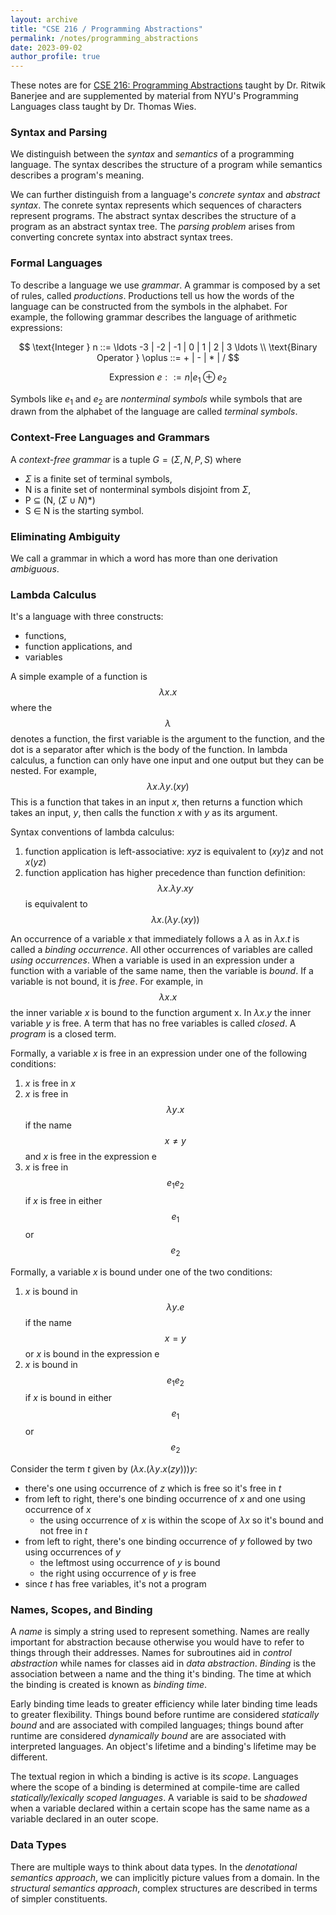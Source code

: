 ```yaml
---
layout: archive
title: "CSE 216 / Programming Abstractions"
permalink: /notes/programming_abstractions
date: 2023-09-02
author_profile: true
---
```


These notes are for [CSE 216: Programming Abstractions](https://sites.google.com/cs.stonybrook.edu/cse216/) taught by Dr. Ritwik Banerjee and are supplemented by material from NYU's Programming Languages class taught by Dr. Thomas Wies.

### Syntax and Parsing

We distinguish between the _syntax_ and _semantics_ of a programming language. The syntax describes the structure of a program while semantics describes a program's meaning. 

We can further distinguish from a language's _concrete syntax_ and _abstract syntax_. The conrete syntax represents which sequences of characters represent programs. The abstract syntax describes the structure of a program as an abstract syntax tree. The _parsing problem_ arises from converting concrete syntax into abstract syntax trees.

### Formal Languages

To describe a language we use _grammar_. A grammar is composed by a set of rules, called _productions_. Productions tell us how the words of the language can be constructed from the symbols in the alphabet. For example, the following grammar describes the language of arithmetic expressions: 

$$
\text{Integer } n ::= \ldots -3 | -2 | -1 | 0 | 1 | 2 | 3 \ldots \\
\text{Binary Operator } \oplus ::= + | - | * | /
$$

$$
\text{Expression } e ::= n | e_1 \oplus e_2
$$

Symbols like $e_1$ and $e_2$ are _nonterminal symbols_ while symbols that are drawn from the alphabet of the language are called _terminal symbols_. 

### Context-Free Languages and Grammars

A _context-free grammar_ is a tuple $G = ({\Sigma}, N, P, S)$ where 

  * ${\Sigma}$ is a finite set of terminal symbols,  
  * N is a finite set of nonterminal symbols disjoint from ${\Sigma}$,
  * P $\subseteq$ (N, (${\Sigma}\cup N$)*)
  * S $\in$ N is the starting symbol.

### Eliminating Ambiguity

We call a grammar in which a word has more than one derivation _ambiguous_.

### Lambda Calculus

It's a language with three constructs:

  * functions, 
  * function applications, and
  * variables

A simple example of a function is $$\lambda x.x$$ where the $$\lambda$$ denotes a function, the first variable is the argument to the function, and the dot is a separator after which is the body of the function. In lambda calculus, a function can only have one input and one output but they can be nested. For example, $$\lambda x.\lambda y.(xy)$$ This is a function that takes in an input $x$, then returns a function which takes an input, $y$, then calls the function $x$ with $y$ as its argument. 

Syntax conventions of lambda calculus:
  1. function application is left-associative: $x y z$ is equivalent to $(x y) z$ and not $x (y z)$
  2. function application has higher precedence than function definition: $$\lambda x. \lambda y.xy$$ is equivalent to $$\lambda x.(\lambda y. (xy))$$

An occurrence of a variable $x$ that immediately follows a $\lambda$ as in $\lambda x.t$ is called a _binding occurrence_. All other occurrences of variables are called _using occurrences_. When a variable is used in an expression under a function with a variable of the same name, then the variable is _bound_. If a variable is not bound, it is _free_. For example, in $$\lambda x.x$$ the inner variable $x$ is bound to the function argument x. In $\lambda x.y$ the inner variable $y$ is free. A term that has no free variables is called _closed_. A _program_ is a closed term.

Formally, a variable $x$ is free in an expression under one of the following conditions:

  1. $x$ is free in $x$
  2. $x$ is free in $$\lambda y.x$$ if the name $$x \neq y$$ and $x$ is free in the expression e
  3. $x$ is free in $$e_1 e_2$$ if $x$ is free in either $$e_1$$ or $$e_2$$

Formally, a variable $x$ is bound under one of the two conditions:

  1. $x$ is bound in $$\lambda y.e$$ if the name $$x = y$$ or $x$ is bound in the expression e
  2. $x$ is bound in $$e_1 e_2$$ if $x$ is bound in either $$e_1$$ or $$e_2$$

Consider the term $t$ given by $(\lambda x.(\lambda y. x(z y)))y$:
  * there's one using occurrence of $z$ which is free so it's free in $t$
  * from left to right, there's one binding occurrence of $x$ and one using occurrence of $x$
    * the using occurrence of $x$ is within the scope of $\lambda x$ so it's bound and not free in $t$
  * from left to right, there's one binding occurrence of $y$ followed by two using occurrences of $y$
    * the leftmost using occurrence of $y$ is bound 
    * the right using occurrence of $y$ is free 
  * since $t$ has free variables, it's not a program

### Names, Scopes, and Binding

A _name_ is simply a string used to represent something. Names are really important for abstraction because otherwise you would have to refer to things through their addresses. Names for subroutines aid in _control abstraction_ while names for classes aid in _data abstraction_. _Binding_ is the association between a name and the thing it's binding. The time at which the binding is created is known as _binding time_.

Early binding time leads to greater efficiency while later binding time leads to greater flexibility. Things bound before runtime are considered _statically bound_ and are associated with compiled languages; things bound after runtime are considered _dynamically bound_ are are associated with interpreted languages. An object's lifetime and a binding's lifetime may be different. 

The textual region in which a binding is active is its _scope_. Languages where the scope of a binding is determined at compile-time are called _statically/lexically scoped languages_. A variable is said to be _shadowed_ when a variable declared within a certain scope has the same name as a variable declared in an outer scope.


### Data Types

There are multiple ways to think about data types. In the _denotational semantics approach_, we can implicitly picture values from a domain. In the _structural semantics approach_, complex structures are described in terms of simpler constituents.  